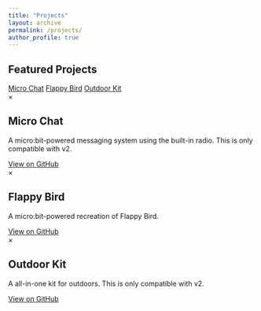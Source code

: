 ```yaml
---
title: "Projects"
layout: archive
permalink: /projects/
author_profile: true
---
```



## Featured Projects

<div class="project-cards">
  <a href="#" class="card" onclick="openModal('microchat-modal')">Micro Chat</a>
  <a href="#" class="card" onclick="openModal('flappybird-modal')">Flappy Bird</a>
  <a href="#" class="card" onclick="openModal('outdoorkit-modal')">Outdoor Kit</a>
</div>

<div id="microchat-modal" class="modal">
  <div class="modal-content">
    <span class="close" onclick="closeModal('microchat-modal')">&times;</span>
    <h2>Micro Chat</h2>
    <p>A micro:bit-powered messaging system using the built-in radio. This is only compatible with v2.</p>
    <a href="https://github.com/microbitcoder652/microbit-v2-micro-chat">View on GitHub</a>
  </div>
</div>

<div id="flappybird-modal" class="modal">
  <div class="modal-content">
    <span class="close" onclick="closeModal('microchat-modal')">&times;</span>
    <h2>Flappy Bird</h2>
    <p>A micro:bit-powered recreation of Flappy Bird.</p>
    <a href="https://github.com/microbitcoder652/microbit-v2-micro-chat">View on GitHub</a>
  </div>
</div>

<div id="outdoorkit-modal" class="modal">
  <div class="modal-content">
    <span class="close" onclick="closeModal('microchat-modal')">&times;</span>
    <h2>Outdoor Kit</h2>
    <p>A all-in-one kit for outdoors. This is only compatible with v2.</p>
    <a href="https://github.com/microbitcoder652/microbit-v2-micro-chat">View on GitHub</a>
  </div>
</div>

<script>
function openModal(id) {
  document.getElementById(id).style.display = "block";
}
function closeModal(id) {
  document.getElementById(id).style.display = "none";
}
</script>
